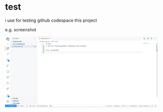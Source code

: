 # test 
i use for testing github codespace this project 

e.g. screenshot

![e.g. screenshot](codespace-github.png)